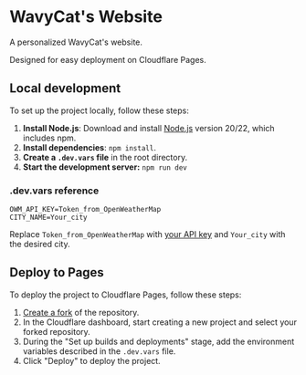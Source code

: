 # WavyCat's Website

A personalized WavyCat's website.

Designed for easy deployment on Cloudflare Pages.

## Local development

To set up the project locally, follow these steps:

1. **Install Node.js**: Download and install [Node.js](https://nodejs.org/en/download/) version 20/22, which includes npm.
2. **Install dependencies**: `npm install`.
3. **Create a `.dev.vars` file** in the root directory.
4. **Start the development server:** `npm run dev`

### .dev.vars reference

```dotenv
OWM_API_KEY=Token_from_OpenWeatherMap
CITY_NAME=Your_city
```

Replace `Token_from_OpenWeatherMap` with [your API key](https://home.openweathermap.org/api_keys) and `Your_city` with
the desired city.

## Deploy to Pages

To deploy the project to Cloudflare Pages, follow these steps:

1. [Create a fork](https://github.com/wavy-cat/website/fork) of the repository.
2. In the Cloudflare dashboard, start creating a new project and select your forked repository.
3. During the "Set up builds and deployments" stage, add the environment variables described in the `.dev.vars` file.
4. Click "Deploy" to deploy the project.
